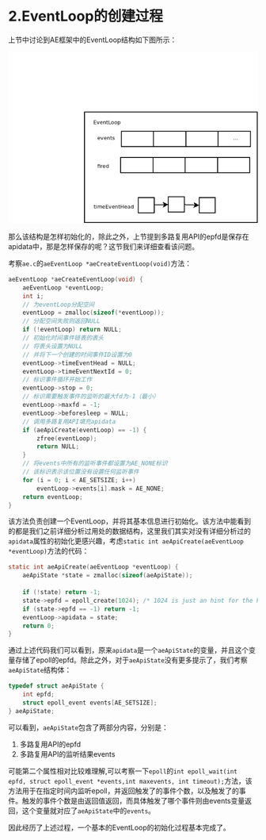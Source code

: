 # 2.EventLoop的创建过程

上节中讨论到AE框架中的EventLoop结构如下图所示：

![EventLoop](./EventLoop.png)

那么该结构是怎样初始化的，除此之外，上节提到多路复用API的epfd是保存在apidata中，那是怎样保存的呢？这节我们来详细查看该问题。

考察`ae.c`的`aeEventLoop *aeCreateEventLoop(void)`方法：

```c
aeEventLoop *aeCreateEventLoop(void) {
    aeEventLoop *eventLoop;
    int i;
    // 为eventLoop分配空间
    eventLoop = zmalloc(sizeof(*eventLoop));
    // 分配空间失败则返回NULL
    if (!eventLoop) return NULL;
    // 初始化时间事件链表的表头
    // 将表头设置为NULL
    // 并将下一个创建的时间事件ID设置为0
    eventLoop->timeEventHead = NULL;
    eventLoop->timeEventNextId = 0;
    // 标识事件循环开始工作
    eventLoop->stop = 0;
    // 标识需要触发事件的监听的最大fd为-1（最小）
    eventLoop->maxfd = -1;
    eventLoop->beforesleep = NULL;
    // 调用多路复用API填充apidata
    if (aeApiCreate(eventLoop) == -1) {
        zfree(eventLoop);
        return NULL;
    }
    // 将events中所有的监听事件都设置为AE_NONE标识
    // 该标识表示该位置没有设置任何监听事件
    for (i = 0; i < AE_SETSIZE; i++)
        eventLoop->events[i].mask = AE_NONE;
    return eventLoop;
}
```

该方法负责创建一个EventLoop，并将其基本信息进行初始化。该方法中能看到的都是我们之前详细分析过用处的数据结构，这里我们其实对没有详细分析过的`apidata`属性的初始化更感兴趣，考虑`static int aeApiCreate(aeEventLoop *eventLoop)`方法的代码：

```c
static int aeApiCreate(aeEventLoop *eventLoop) {
    aeApiState *state = zmalloc(sizeof(aeApiState));

    if (!state) return -1;
    state->epfd = epoll_create(1024); /* 1024 is just an hint for the kernel */
    if (state->epfd == -1) return -1;
    eventLoop->apidata = state;
    return 0;
}
```

通过上述代码我们可以看到，原来`apidata`是一个`aeApiState`的变量，并且这个变量存储了epoll的epfd。除此之外，对于`aeApiState`没有更多提示了，我们考察`aeApiState`结构体：

```c
typedef struct aeApiState {
    int epfd;
    struct epoll_event events[AE_SETSIZE];
} aeApiState;
```

可以看到，`aeApiState`包含了两部分内容，分别是：

1. 多路复用API的epfd
2. 多路复用API的监听结果events

可能第二个属性相对比较难理解,可以考察一下`epoll`的`int epoll_wait(int epfd, struct epoll_event *events,int maxevents, int timeout);`方法，该方法用于在指定时间内监听epoll，并返回触发了的事件个数，以及触发了的事件。触发的事件个数是由返回值返回，而具体触发了哪个事件则由events变量返回，这个变量就对应了`aeApiState`中的`events`。

因此经历了上述过程，一个基本的EventLoop的初始化过程基本完成了。
